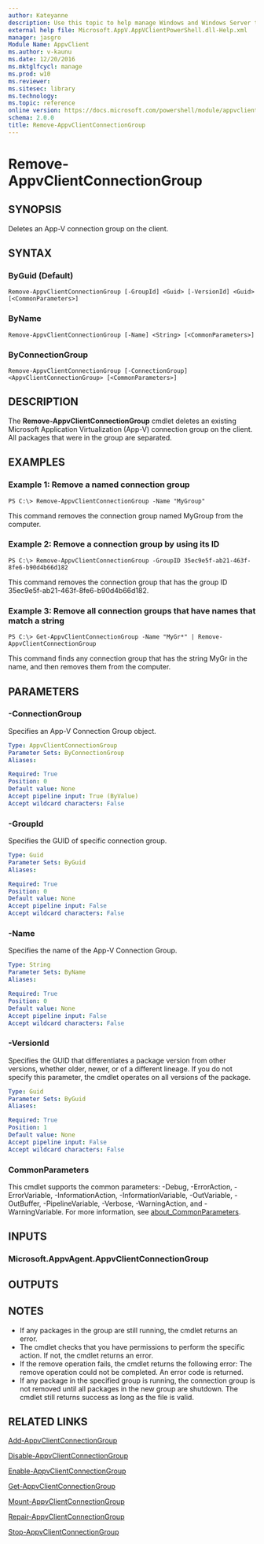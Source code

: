 ```yaml
---
author: Kateyanne
description: Use this topic to help manage Windows and Windows Server technologies with Windows PowerShell.
external help file: Microsoft.AppV.AppVClientPowerShell.dll-Help.xml
manager: jasgro
Module Name: AppvClient
ms.author: v-kaunu
ms.date: 12/20/2016
ms.mktglfcycl: manage
ms.prod: w10
ms.reviewer: 
ms.sitesec: library
ms.technology: 
ms.topic: reference
online version: https://docs.microsoft.com/powershell/module/appvclient/remove-appvclientconnectiongroup?view=windowsserver2016-ps&wt.mc_id=ps-gethelp
schema: 2.0.0
title: Remove-AppvClientConnectionGroup
---
```


# Remove-AppvClientConnectionGroup

## SYNOPSIS
Deletes an App-V connection group on the client.

## SYNTAX

### ByGuid (Default)
```
Remove-AppvClientConnectionGroup [-GroupId] <Guid> [-VersionId] <Guid> [<CommonParameters>]
```

### ByName
```
Remove-AppvClientConnectionGroup [-Name] <String> [<CommonParameters>]
```

### ByConnectionGroup
```
Remove-AppvClientConnectionGroup [-ConnectionGroup] <AppvClientConnectionGroup> [<CommonParameters>]
```

## DESCRIPTION
The **Remove-AppvClientConnectionGroup** cmdlet deletes an existing Microsoft Application Virtualization (App-V) connection group on the client.
All packages that were in the group are separated.

## EXAMPLES

### Example 1: Remove a named connection group
```
PS C:\> Remove-AppvClientConnectionGroup -Name "MyGroup"
```

This command removes the connection group named MyGroup from the computer.

### Example 2: Remove a connection group by using its ID
```
PS C:\> Remove-AppvClientConnectionGroup -GroupID 35ec9e5f-ab21-463f-8fe6-b90d4b66d182
```

This command removes the connection group that has the group ID 35ec9e5f-ab21-463f-8fe6-b90d4b66d182.

### Example 3: Remove all connection groups that have names that match a string
```
PS C:\> Get-AppvClientConnectionGroup -Name "MyGr*" | Remove-AppvClientConnectionGroup
```

This command finds any connection group that has the string MyGr in the name, and then removes them from the computer.

## PARAMETERS

### -ConnectionGroup
Specifies an App-V Connection Group object.

```yaml
Type: AppvClientConnectionGroup
Parameter Sets: ByConnectionGroup
Aliases: 

Required: True
Position: 0
Default value: None
Accept pipeline input: True (ByValue)
Accept wildcard characters: False
```

### -GroupId
Specifies the GUID of specific connection group.

```yaml
Type: Guid
Parameter Sets: ByGuid
Aliases: 

Required: True
Position: 0
Default value: None
Accept pipeline input: False
Accept wildcard characters: False
```

### -Name
Specifies the name of the App-V Connection Group.

```yaml
Type: String
Parameter Sets: ByName
Aliases: 

Required: True
Position: 0
Default value: None
Accept pipeline input: False
Accept wildcard characters: False
```

### -VersionId
Specifies the GUID that differentiates a package version from other versions, whether older, newer, or of a different lineage.
If you do not specify this parameter, the cmdlet operates on all versions of the package.

```yaml
Type: Guid
Parameter Sets: ByGuid
Aliases: 

Required: True
Position: 1
Default value: None
Accept pipeline input: False
Accept wildcard characters: False
```

### CommonParameters
This cmdlet supports the common parameters: -Debug, -ErrorAction, -ErrorVariable, -InformationAction, -InformationVariable, -OutVariable, -OutBuffer, -PipelineVariable, -Verbose, -WarningAction, and -WarningVariable. For more information, see [about_CommonParameters](https://go.microsoft.com/fwlink/?LinkID=113216).

## INPUTS

### Microsoft.AppvAgent.AppvClientConnectionGroup

## OUTPUTS

## NOTES
* If any packages in the group are still running, the cmdlet returns an error.
* The cmdlet checks that you have permissions to perform the specific action. If not, the cmdlet returns an error.
* If the remove operation fails, the cmdlet returns the following error:  The remove operation could not be completed. An error code is returned.
* If any package in the specified group is running, the connection group is not removed until all packages in the new group are shutdown. The cmdlet still returns success as long as the file is valid.

## RELATED LINKS

[Add-AppvClientConnectionGroup](./Add-AppvClientConnectionGroup.md)

[Disable-AppvClientConnectionGroup](./Disable-AppvClientConnectionGroup.md)

[Enable-AppvClientConnectionGroup](./Enable-AppvClientConnectionGroup.md)

[Get-AppvClientConnectionGroup](./Get-AppvClientConnectionGroup.md)

[Mount-AppvClientConnectionGroup](./Mount-AppvClientConnectionGroup.md)

[Repair-AppvClientConnectionGroup](./Repair-AppvClientConnectionGroup.md)

[Stop-AppvClientConnectionGroup](./Stop-AppvClientConnectionGroup.md)


